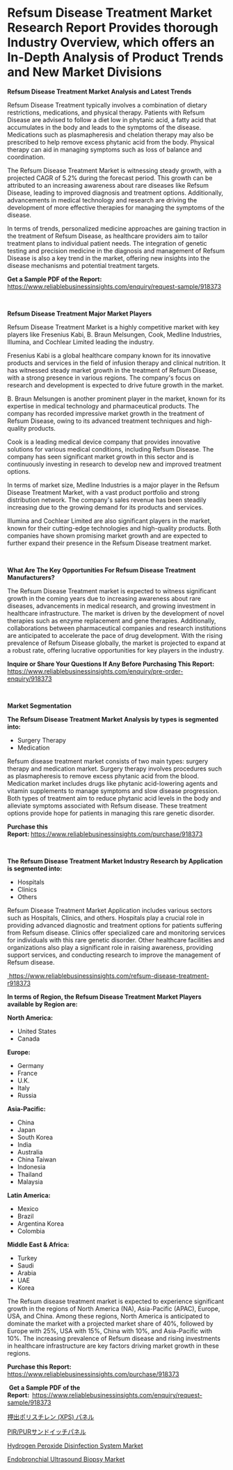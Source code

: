<p><h1>Refsum Disease Treatment Market Research Report Provides thorough Industry Overview, which offers an In-Depth Analysis of Product Trends and New Market Divisions</h1></p><p><strong>Refsum Disease Treatment Market Analysis and Latest Trends</strong></p>
<p><p>Refsum Disease Treatment typically involves a combination of dietary restrictions, medications, and physical therapy. Patients with Refsum Disease are advised to follow a diet low in phytanic acid, a fatty acid that accumulates in the body and leads to the symptoms of the disease. Medications such as plasmapheresis and chelation therapy may also be prescribed to help remove excess phytanic acid from the body. Physical therapy can aid in managing symptoms such as loss of balance and coordination.</p><p>The Refsum Disease Treatment Market is witnessing steady growth, with a projected CAGR of 5.2% during the forecast period. This growth can be attributed to an increasing awareness about rare diseases like Refsum Disease, leading to improved diagnosis and treatment options. Additionally, advancements in medical technology and research are driving the development of more effective therapies for managing the symptoms of the disease.</p><p>In terms of trends, personalized medicine approaches are gaining traction in the treatment of Refsum Disease, as healthcare providers aim to tailor treatment plans to individual patient needs. The integration of genetic testing and precision medicine in the diagnosis and management of Refsum Disease is also a key trend in the market, offering new insights into the disease mechanisms and potential treatment targets.</p></p>
<p><strong>Get a Sample PDF of the Report:&nbsp;</strong> <a href="https://www.reliablebusinessinsights.com/enquiry/request-sample/918373">https://www.reliablebusinessinsights.com/enquiry/request-sample/918373</a></p>
<p>&nbsp;</p>
<p><strong>Refsum Disease Treatment Major Market Players</strong></p>
<p><p>Refsum Disease Treatment Market is a highly competitive market with key players like Fresenius Kabi, B. Braun Melsungen, Cook, Medline Industries, Illumina, and Cochlear Limited leading the industry. </p><p>Fresenius Kabi is a global healthcare company known for its innovative products and services in the field of infusion therapy and clinical nutrition. It has witnessed steady market growth in the treatment of Refsum Disease, with a strong presence in various regions. The company's focus on research and development is expected to drive future growth in the market.</p><p>B. Braun Melsungen is another prominent player in the market, known for its expertise in medical technology and pharmaceutical products. The company has recorded impressive market growth in the treatment of Refsum Disease, owing to its advanced treatment techniques and high-quality products.</p><p>Cook is a leading medical device company that provides innovative solutions for various medical conditions, including Refsum Disease. The company has seen significant market growth in this sector and is continuously investing in research to develop new and improved treatment options.</p><p>In terms of market size, Medline Industries is a major player in the Refsum Disease Treatment Market, with a vast product portfolio and strong distribution network. The company's sales revenue has been steadily increasing due to the growing demand for its products and services.</p><p>Illumina and Cochlear Limited are also significant players in the market, known for their cutting-edge technologies and high-quality products. Both companies have shown promising market growth and are expected to further expand their presence in the Refsum Disease treatment market.</p></p>
<p>&nbsp;</p>
<p><strong>What Are The Key Opportunities For Refsum Disease Treatment Manufacturers?</strong></p>
<p><p>The Refsum Disease Treatment market is expected to witness significant growth in the coming years due to increasing awareness about rare diseases, advancements in medical research, and growing investment in healthcare infrastructure. The market is driven by the development of novel therapies such as enzyme replacement and gene therapies. Additionally, collaborations between pharmaceutical companies and research institutions are anticipated to accelerate the pace of drug development. With the rising prevalence of Refsum Disease globally, the market is projected to expand at a robust rate, offering lucrative opportunities for key players in the industry.</p></p>
<p><strong>Inquire or Share Your Questions If Any Before Purchasing This Report:</strong> <a href="https://www.reliablebusinessinsights.com/enquiry/pre-order-enquiry/918373">https://www.reliablebusinessinsights.com/enquiry/pre-order-enquiry/918373</a></p>
<p>&nbsp;</p>
<p><strong>Market Segmentation</strong></p>
<p><strong>The Refsum Disease Treatment Market Analysis by types is segmented into:</strong></p>
<p><ul><li>Surgery Therapy</li><li>Medication</li></ul></p>
<p><p>Refsum disease treatment market consists of two main types: surgery therapy and medication market. Surgery therapy involves procedures such as plasmapheresis to remove excess phytanic acid from the blood. Medication market includes drugs like phytanic acid-lowering agents and vitamin supplements to manage symptoms and slow disease progression. Both types of treatment aim to reduce phytanic acid levels in the body and alleviate symptoms associated with Refsum disease. These treatment options provide hope for patients in managing this rare genetic disorder.</p></p>
<p><strong>Purchase this Report:&nbsp;</strong><a href="https://www.reliablebusinessinsights.com/purchase/918373">https://www.reliablebusinessinsights.com/purchase/918373</a></p>
<p>&nbsp;</p>
<p><strong>The Refsum Disease Treatment Market Industry Research by Application is segmented into:</strong></p>
<p><ul><li>Hospitals</li><li>Clinics</li><li>Others</li></ul></p>
<p><p>Refsum Disease Treatment Market Application includes various sectors such as Hospitals, Clinics, and others. Hospitals play a crucial role in providing advanced diagnostic and treatment options for patients suffering from Refsum disease. Clinics offer specialized care and monitoring services for individuals with this rare genetic disorder. Other healthcare facilities and organizations also play a significant role in raising awareness, providing support services, and conducting research to improve the management of Refsum disease.</p></p>
<p><a href="https://www.reliablebusinessinsights.com/refsum-disease-treatment-r918373">&nbsp;https://www.reliablebusinessinsights.com/refsum-disease-treatment-r918373</a></p>
<p><strong>In terms of Region, the Refsum Disease Treatment Market Players available by Region are:</strong></p>
<p>
    <p> <strong> North America: </strong>
        <ul>
            <li>United States</li>
            <li>Canada</li>
        </ul>
        </p> 
    <p> <strong> Europe: </strong>
        <ul>
            <li>Germany</li>
            <li>France</li>
            <li>U.K.</li>
            <li>Italy</li>
            <li>Russia</li>
        </ul>
        </p> 
    <p> <strong> Asia-Pacific: </strong>
        <ul>
            <li>China</li>
            <li>Japan</li>
            <li>South Korea</li>
            <li>India</li>
            <li>Australia</li>
            <li>China Taiwan</li>
            <li>Indonesia</li>
            <li>Thailand</li>
            <li>Malaysia</li>
        </ul>
        </p> 
    <p> <strong> Latin America: </strong>
        <ul>
            <li>Mexico</li>
            <li>Brazil</li>
            <li>Argentina Korea</li>
            <li>Colombia</li>
        </ul>
        </p> 
    <p> <strong> Middle East & Africa: </strong>
        <ul>
            <li>Turkey</li>
            <li>Saudi</li>
            <li>Arabia</li>
            <li>UAE</li>
            <li>Korea</li>
        </ul>
    </p>
    </p>
<p><p>The Refsum disease treatment market is expected to experience significant growth in the regions of North America (NA), Asia-Pacific (APAC), Europe, USA, and China. Among these regions, North America is anticipated to dominate the market with a projected market share of 40%, followed by Europe with 25%, USA with 15%, China with 10%, and Asia-Pacific with 10%. The increasing prevalence of Refsum disease and rising investments in healthcare infrastructure are key factors driving market growth in these regions.</p></p>
<p><strong>Purchase this Report: </strong><a href="https://www.reliablebusinessinsights.com/purchase/918373">https://www.reliablebusinessinsights.com/purchase/918373</a></p>
<p>&nbsp;<strong>Get a Sample PDF of the Report:&nbsp;&nbsp;</strong><a href="https://www.reliablebusinessinsights.com/enquiry/request-sample/918373">https://www.reliablebusinessinsights.com/enquiry/request-sample/918373</a></p>
<p><strong></strong></p>
<p><p><a href="https://github.com/leigh4852023/Market-Research-Report-List-2/blob/main/7231911174412.md">押出ポリスチレン (XPS) パネル</a></p><p><a href="https://github.com/alyle7648/Market-Research-Report-List-2/blob/main/5227229174411.md">PIR/PURサンドイッチパネル</a></p><p><a href="https://github.com/airdrophunter675/Market-Research-Report-List-1/blob/main/hydrogen-peroxide-disinfection-system-market.md">Hydrogen Peroxide Disinfection System Market</a></p><p><a href="https://github.com/aafbctfl75/Market-Research-Report-List-1/blob/main/endobronchial-ultrasound-biopsy-market.md">Endobronchial Ultrasound Biopsy Market</a></p></p>